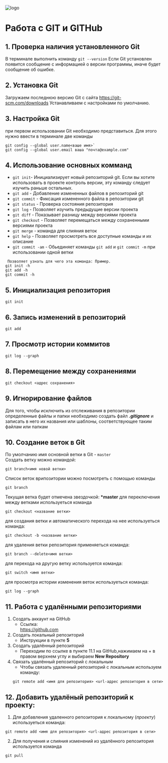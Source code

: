 ![logo](Git-logo.svg_.png)
# Работа с GIT и GITHub

## 1. Проверка наличия установленного Git
В терминале выполнить команду `git --version`
Если Git установлен появится сообщение с информацией о версии программы, иначе будет сообщение об ошибке.

## 2. Установка Git 
Загружаем последнюю версию Git с сайта https://git-scm.com/downloads
Устанавливаем с настройками по умолчанию.

## 3. Настройка Git
при первом использовании Git необходимо представиться. Для этого нужно ввести в терминале две команды
```
git config --global user.name<ваше имя>`
git config --global user.email ваша "почта@example.com"
```
## 4. Использование основных комманд
* `git init`- Инициализирует новый репозиторий git. Если вы хотите использовать в проекте контроль версии, эту команду следует изучить раньше остальных.
* `git add` - Добавление измененных файлов в репозиторий git
* `git commit` - Фиксация измененного файла в репозитории git
* `git status` - Проверка состояния репозитория
* `git log` - Позволяет изучить предыдущие версии проекта
* `git diff` - Показывает разницу между версиями проекта
* `git checkout` - Позволяет перемещаться между сохраненными версиями проекта
* `git merge` - команда для слияния веток
* `git help` - Позволяет просмотреть все доступные команды и их описание
* `git commit -am` - Обьединяет команды `git add` и `git commit -m` при использовании одной ветки
```
 Позволяет узнать для чего эта команда: Пример.
git init -h 
git add -h 
git commit -h
```

## 5. Инициализация репозитория
```
git init
```
## 6. Запись изменений в репозиторий 
```
git add
```
## 7. Просмотр истории коммитов
```
git log --graph
```
## 8. Перемещение между сохранениями
```
git checkout <адрес сохранения>
```

## 9. Игнорирование файлов
Для того, чтобы исключить из отслеживания в репозитории определенные файлы и папки необходимо создать файл ***.gitignore*** и записать в него их названия или шаблоны, соответствующее таким файлам или папкам

## 10. Создание веток в Git
 По умолчанию имя основной ветки в Git - `master`\
 Создать ветку можно командой:
 ```
 git branch<имя новой ветки>
 ```
Список веток врипозитории можно посмотреть с помощью команды 
```
git branch
```
Текущая ветка будет отмечена звездочкой: **\*master**
для переключения между ветками используеться команда 
```
git checkout <название ветки>
```
для создания ветки и автоматического перехода на нее используеться команда:
```
git checkout -b <название ветки>
```
для удаления ветки репозитория применяеться команда:
```
git branch --delete<имя ветки>
```
для перехода на другую ветку используется команда:
```
git switch <имя ветки>
```
для просмотра истории изменения веток используеться команда:
```
git log --graph
```
## 11. Работа с удалёнными репозиториями
1. Создать аккаунт на GitHub
   * Ссылка:  
https://github.com
2. Создать локальный репозиторий
   * Инструкции в пункте **5**
3. Создать удалённый репозиторий
   * Переходим по ссылке в пункте 11.1 на GitHub,нажимаем на + в правом верхнем углу и выбираем **New Repository**
4. Связать удалённый репозиторий с локальным
   * Чтобы связать удаленный репозиторий с локальным используем команду:
   ```
   git remote add <имя для репозитория> <url-адрес репозитория в сети>
   ```

## 12. Добавить удалёный репозиторий к проекту:
1. Для добавления удаленного репозитория к локальному (_проекту_) используеться команда:
```
git remote add <имя для репозитория> <url-адрес репозитория в сети>
```
2. Для получения и слияния изменений из удалённого репозитория используется команда
```
git pull
```